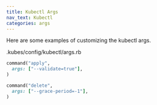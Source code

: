 ```yaml
---
title: Kubectl Args
nav_text: Kubectl
categories: args
---
```


Here are some examples of customizing the kubectl args.

.kubes/config/kubectl/args.rb

```ruby
command("apply",
  args: ["--validate=true"],
)

command("delete",
  args: ["--grace-period=-1"],
)
```
